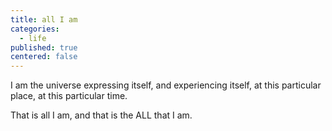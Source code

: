 ```yaml
---
title: all I am
categories:
  - life
published: true
centered: false
---
```

I am the universe
expressing itself,
and experiencing itself,
at this particular place,
at this particular time.

That is all I am,
and that is the ALL
that I am.
